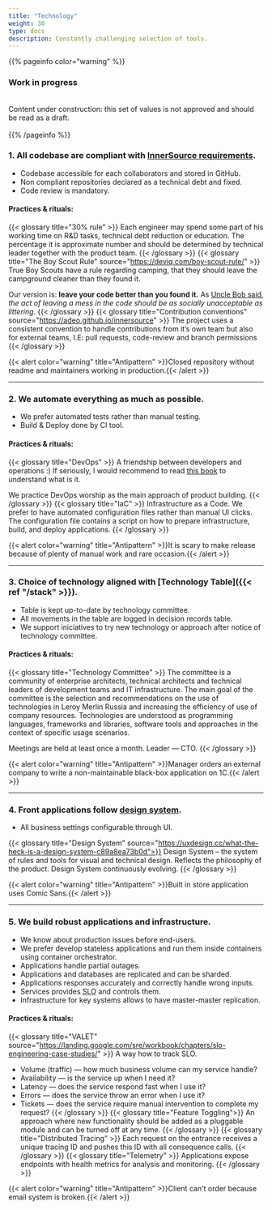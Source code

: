 ```yaml
---
title: "Technology"
weight: 30
type: docs
description: Сonstantly challenging selection of tools.
---
```


{{% pageinfo color="warning" %}}
<h3>Work in progress</h3><br />
Content under construction: this set of values is not approved and should be read as a draft. <br /><br />
{{% /pageinfo %}}

### 1. All codebase are compliant with [InnerSource requirements](https://adeo.github.io/innersource/).

* Codebase accessible for each collaborators and stored in GitHub.
* Non compliant repositories declared as a technical debt and fixed.
* Code review is mandatory.

#### Practices & rituals: 
{{< glossary title="30% rule" >}}
Each engineer may spend some part of his working time on R&D tasks, technical debt reduction or education. 
The percentage it is approximate number and should be determined by technical leader together with the product team.
{{< /glossary >}}
{{< glossary title="The Boy Scout Rule" source="https://deviq.com/boy-scout-rule/" >}}
True Boy Scouts have a rule regarding camping, that they should leave the campground cleaner than they found it.

Our version is: **leave your code better than you found it.**
As [Uncle Bob said](https://www.oreilly.com/library/view/97-things-every/9780596809515/ch08.html), *the act of leaving a mess in the code should be as socially unacceptable as littering.*
{{< /glossary >}}
{{< glossary title="Contribution conventions" source="https://adeo.github.io/innersource" >}}
The project uses a consistent convention to handle contributions from it’s own team but also for external teams, I.E: pull requests, code-review and branch permissions
{{< /glossary >}}

{{< alert color="warning" title="Antipattern" >}}Closed repository without readme and maintainers working in production.{{< /alert >}}

---

### 2. We automate everything as much as possible.

* We prefer automated tests rather than manual testing.
* Build & Deploy done by CI tool.

#### Practices & rituals: 
{{< glossary title="DevOps" >}}
A friendship between developers and operations :) If seriously, I would recommend to read [this book](https://www.amazon.com/Phoenix-Project-DevOps-Helping-Business/dp/0988262592) to understand what is it.

We practice DevOps worship as the main approach of product building.
{{< /glossary >}}
{{< glossary title="IaC" >}}
Infrastructure as a Code. We prefer to have automated configuration files rather than manual UI clicks. The configuration file contains a script on how to prepare infrastructure, build, and deploy applications.
{{< /glossary >}}

{{< alert color="warning" title="Antipattern" >}}It is scary to make release because of plenty of manual work and rare occasion.{{< /alert >}}

---

### 3. Choice of technology aligned with [Technology Table]({{< ref "/stack" >}}).

* Table is kept up-to-date by technology committee.
* All movements in the table are  logged in decision records table.
* We support iniciatives to try new technology or approach after notice of technology committee.

#### Practices & rituals: 
{{< glossary title="Technology Committee" >}}
The committee is a community of enterprise architects, technical architects and technical leaders of development teams and IT infrastructure. The main goal of the committee is the selection and recommendations on the use of technologies in Leroy Merlin Russia and increasing the efficiency of use of company resources. Technologies are understood as programming languages, frameworks and libraries, software tools and approaches in the context of specific usage scenarios.

Meetings are held at least once a month. Leader — CTO.
{{< /glossary >}}

{{< alert color="warning" title="Antipattern" >}}Manager orders an external company to write a non-maintainable black-box application on 1C.{{< /alert >}}

---

### 4. Front applications follow [design system](https://zeroheight.com/1165fb04f/).

* All business settings configurable through UI.

{{< glossary title="Design System" source="https://uxdesign.cc/what-the-heck-is-a-design-system-c89a8ea73b0d">}}
Design System – the system of rules and tools for visual and technical design. Reflects the philosophy of the product. Design System continuously evolving.
{{< /glossary >}}

{{< alert color="warning" title="Antipattern" >}}Built in store application uses Comic Sans.{{< /alert >}}

---

### 5. We build robust applications and infrastructure.

* We know about production issues before end-users.
* We prefer develop stateless applications and run them inside containers using container orchestrator.
* Applications handle partial outages.
* Applications and databases are replicated and can be sharded.
* Applications responses accurately and correctly handle wrong inputs.
* Services provides <abbr data-toggle="tooltip" title="Service Level Objective is a goal that service provider wants to reach.">SLO</abbr> and controls them.
* Infrastructure for key systems allows to have master-master replication.

#### Practices & rituals: 
{{< glossary title="VALET" source="https://landing.google.com/sre/workbook/chapters/slo-engineering-case-studies/" >}}
A way how to track SLO. 

* Volume (traffic) — how much business volume can my service handle?
* Availability — is the service up when I need it?
* Latency — does the service respond fast when I use it?
* Errors — does the service throw an error when I use it?
* Tickets — does the service require manual intervention to complete my request?
{{< /glossary >}}
{{< glossary title="Feature Toggling">}}
An approach where new functionality should be added as a pluggable module and can be turned off at any time.
{{< /glossary >}}
{{< glossary title="Distributed Tracing" >}}
Each request on the entrance receives a unique tracing ID and pushes this ID with all consequence calls.
{{< /glossary >}}
{{< glossary title="Telemetry" >}}
Applications expose endpoints with health metrics for analysis and monitoring.
{{< /glossary >}}

{{< alert color="warning" title="Antipattern" >}}Client can't order because email system is broken.{{< /alert >}}
